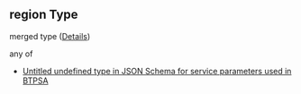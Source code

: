 ## region Type

merged type ([Details](btpsa-parameters-allof-2-if-properties-region.md))

any of

*   [Untitled undefined type in JSON Schema for service parameters used in BTPSA](btpsa-parameters-allof-2-if-properties-region-anyof-0.md "check type definition")
